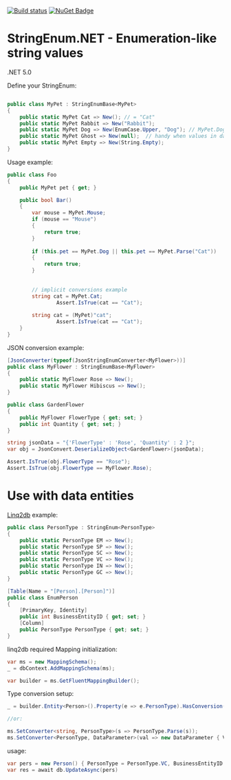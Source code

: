 [![Build status](https://ci.appveyor.com/api/projects/status/dkm6x44rnqwsrbly?svg=true)](https://ci.appveyor.com/project/feeleen/stringenum-net) [![NuGet Badge](https://buildstats.info/nuget/StringEnum.Net)](https://www.nuget.org/packages/StringEnum.Net/)

# StringEnum.NET - Enumeration-like string values

.NET 5.0

Define your StringEnum:

```cs

public class MyPet : StringEnumBase<MyPet>
{
	public static MyPet Cat => New(); // = "Cat"
	public static MyPet Rabbit => New("Rabbit");
	public static MyPet Dog => New(EnumCase.Upper, "Dog"); // MyPet.Dog.ToString() -> "DOG"
	public static MyPet Ghost => New(null);  // handy when values in dataobject may have null values
	public static MyPet Empty => New(String.Empty);
}

```

Usage example:

```cs
public class Foo
{
	public MyPet pet { get; }

	public bool Bar()
	{
		var mouse = MyPet.Mouse;
		if (mouse == "Mouse")
		{
			return true;
		}
		
		if (this.pet == MyPet.Dog || this.pet == MyPet.Parse("Cat"))
		{
			return true;
		}
		
		
		// implicit conversions example
		string cat = MyPet.Cat;
            	Assert.IsTrue(cat == "Cat");
		
		string cat = (MyPet)"cat";
            	Assert.IsTrue(cat == "Cat");
	}
}
```

JSON conversion example:

```cs
[JsonConverter(typeof(JsonStringEnumConverter<MyFlower>))]
public class MyFlower : StringEnumBase<MyFlower>
{
    public static MyFlower Rose => New();
    public static MyFlower Hibiscus => New();
}

public class GardenFlower
{
    public MyFlower FlowerType { get; set; }
    public int Quantity { get; set; }
}

string jsonData = "{'FlowerType' : 'Rose', 'Quantity' : 2 }";
var obj = JsonConvert.DeserializeObject<GardenFlower>(jsonData);

Assert.IsTrue(obj.FlowerType == "Rose");
Assert.IsTrue(obj.FlowerType == MyFlower.Rose);

```


# Use with data entities 
[Linq2db](https://github.com/linq2db/linq2db) example:

```cs
public class PersonType : StringEnum<PersonType>
{
	public static PersonType EM => New();
	public static PersonType SP => New();
	public static PersonType SC => New();
	public static PersonType VC => New();
	public static PersonType IN => New();
	public static PersonType GC => New();
}

[Table(Name = "[Person].[Person]")]
public class EnumPerson
{
	[PrimaryKey, Identity]
	public int BusinessEntityID { get; set; }
	[Column]
	public PersonType PersonType { get; set; }
}
```
linq2db required Mapping initialization:
```cs
var ms = new MappingSchema();
_ = dbContext.AddMappingSchema(ms);

var builder = ms.GetFluentMappingBuilder();
```
Type conversion setup:
```cs
_ = builder.Entity<Person>().Property(e => e.PersonType).HasConversion(v => v.Value, s => PersonType.Parse(s));

//or:

ms.SetConverter<string, PersonType>(s => PersonType.Parse(s));
ms.SetConverter<PersonType, DataParameter>(val => new DataParameter { Value = val.Value, DataType = DataType.VarChar });
```
usage:
```cs
var pers = new Person() { PersonType = PersonType.VC, BusinessEntityID = 1675 };
var res = await db.UpdateAsync(pers)

```

